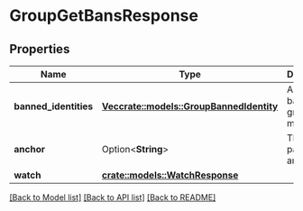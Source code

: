 # GroupGetBansResponse

## Properties

Name | Type | Description | Notes
------------ | ------------- | ------------- | -------------
**banned_identities** | [**Vec<crate::models::GroupBannedIdentity>**](GroupBannedIdentity.md) | A list of banned group members. | 
**anchor** | Option<**String**> | The pagination anchor. | [optional]
**watch** | [**crate::models::WatchResponse**](WatchResponse.md) |  | 

[[Back to Model list]](../README.md#documentation-for-models) [[Back to API list]](../README.md#documentation-for-api-endpoints) [[Back to README]](../README.md)


